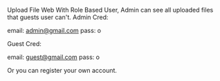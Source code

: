 Upload File Web With Role Based User, Admin can see all uploaded files that guests user can't.
Admin Cred:

email: admin@gmail.com
pass: o

Guest Cred:

email: guest@gmail.com
pass: o

Or you can register your own account.
